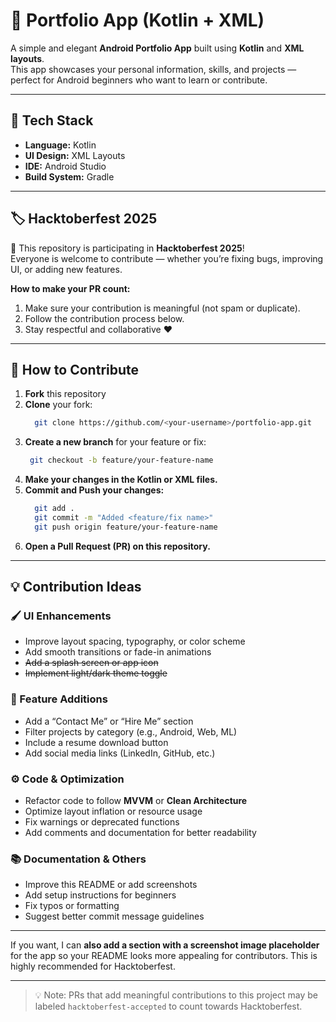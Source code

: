 # 🌟 Portfolio App (Kotlin + XML)

A simple and elegant **Android Portfolio App** built using **Kotlin** and **XML layouts**.  
This app showcases your personal information, skills, and projects — perfect for Android beginners who want to learn or contribute.

---

## 🚀 Tech Stack
- **Language:** Kotlin  
- **UI Design:** XML Layouts  
- **IDE:** Android Studio  
- **Build System:** Gradle  

---

## 🏷️ Hacktoberfest 2025

🎉 This repository is participating in **Hacktoberfest 2025**!  
Everyone is welcome to contribute — whether you’re fixing bugs, improving UI, or adding new features.

**How to make your PR count:**
1. Make sure your contribution is meaningful (not spam or duplicate).  
2. Follow the contribution process below.  
3. Stay respectful and collaborative ❤️  

---

## 🧩 How to Contribute

1. **Fork** this repository  
2. **Clone** your fork:
   ```bash
     git clone https://github.com/<your-username>/portfolio-app.git
3. **Create a new branch** for your feature or fix:
    ```bash
     git checkout -b feature/your-feature-name
4. **Make your changes in the Kotlin or XML files.**
5. **Commit and Push your changes:**
   ```bash
     git add .
     git commit -m "Added <feature/fix name>"
     git push origin feature/your-feature-name
6. **Open a Pull Request (PR) on this repository.**

---

## 💡 Contribution Ideas

### 🖌️ UI Enhancements
- Improve layout spacing, typography, or color scheme  
- Add smooth transitions or fade-in animations  
- ~~Add a splash screen or app icon~~  
- ~~Implement light/dark theme toggle~~  

### 📱 Feature Additions
- Add a “Contact Me” or “Hire Me” section  
- Filter projects by category (e.g., Android, Web, ML)  
- Include a resume download button  
- Add social media links (LinkedIn, GitHub, etc.)  

### ⚙️ Code & Optimization
- Refactor code to follow **MVVM** or **Clean Architecture**  
- Optimize layout inflation or resource usage  
- Fix warnings or deprecated functions  
- Add comments and documentation for better readability  

### 📚 Documentation & Others
- Improve this README or add screenshots  
- Add setup instructions for beginners  
- Fix typos or formatting  
- Suggest better commit message guidelines
  
---

If you want, I can **also add a section with a screenshot image placeholder** for the app so your README looks more appealing for contributors. This is highly recommended for Hacktoberfest.

---

> 💡 Note: PRs that add meaningful contributions to this project may be labeled `hacktoberfest-accepted` to count towards Hacktoberfest.
